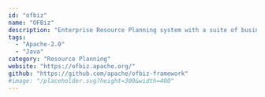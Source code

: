 ```yaml
---
id: "ofbiz"
name: "OFBiz"
description: "Enterprise Resource Planning system with a suite of business applications flexible enough to be used across any industry."
tags:
  - "Apache-2.0"
  - "Java"
category: "Resource Planning"
website: "https://ofbiz.apache.org/"
github: "https://github.com/apache/ofbiz-framework"
#image: "/placeholder.svg?height=300&width=400"
---
```


